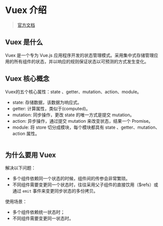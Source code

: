 # Vuex 介绍

> [官方文档](https://vuex.vuejs.org/zh/)

## Vuex 是什么

Vuex 是一个专为 Vue.js 应用程序开发的状态管理模式。采用集中式存储管理应用的所有组件的状态，并以响应的规则保证状态以可预测的方式发生变化。


## Vuex 核心概念

Vuex的五个核心属性：state 、getter、mutation、action、module。

* state: 存储数据，该数据为响应式。
* getter: 计算属性，类似于(computed)。
* mutation: 同步操作，更改 state 的唯一方式是提交 mutation。
* action: 异步操作，通过提交 mutation 来改变状态，结果一个 Promise。
* module: 将 store 切分成模块，每个模块都具有 state 、getter、mutation、action 属性。

<img :src="$withBase('/assets/vue/vuex/vuex.png')"/>

## 为什么要用 Vuex

解决以下问题：

* 多个组件依赖同一个状态的时候，组件间的传参会非常繁琐。
* 不同组件需要变更同一个状态时，往往采用父子组件的直接饮用（$refs）或通过 `emit` 事件来变更同步状态的多份拷贝。

使用场景：

* 多个组件依赖统一状态时；
* 不同组件需要变更同一状态时。
